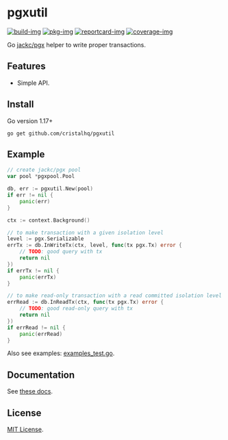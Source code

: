 # pgxutil

[![build-img]][build-url]
[![pkg-img]][pkg-url]
[![reportcard-img]][reportcard-url]
[![coverage-img]][coverage-url]

Go [jackc/pgx](https://github.com/jackc/pgx) helper to write proper transactions.


## Features

* Simple API.

## Install

Go version 1.17+

```
go get github.com/cristalhq/pgxutil
```

## Example

```go
// create jackc/pgx pool
var pool *pgxpool.Pool

db, err := pgxutil.New(pool)
if err != nil {
	panic(err)
}

ctx := context.Background()

// to make transaction with a given isolation level
level := pgx.Serializable
errTx := db.InWriteTx(ctx, level, func(tx pgx.Tx) error {
	// TODO: good query with tx
	return nil
})
if errTx != nil {
	panic(errTx)
}

// to make read-only transaction with a read committed isolation level
errRead := db.InReadTx(ctx, func(tx pgx.Tx) error {
	// TODO: good read-only query with tx
	return nil
})
if errRead != nil {
	panic(errRead)
}	
```

Also see examples: [examples_test.go](https://github.com/cristalhq/pgxutil/blob/main/example_test.go).

## Documentation

See [these docs][pkg-url].

## License

[MIT License](LICENSE).

[build-img]: https://github.com/cristalhq/pgxutil/workflows/build/badge.svg
[build-url]: https://github.com/cristalhq/pgxutil/actions
[pkg-img]: https://pkg.go.dev/badge/cristalhq/pgxutil
[pkg-url]: https://pkg.go.dev/github.com/cristalhq/pgxutil
[reportcard-img]: https://goreportcard.com/badge/cristalhq/pgxutil
[reportcard-url]: https://goreportcard.com/report/cristalhq/pgxutil
[coverage-img]: https://codecov.io/gh/cristalhq/pgxutil/branch/main/graph/badge.svg
[coverage-url]: https://codecov.io/gh/cristalhq/pgxutil
